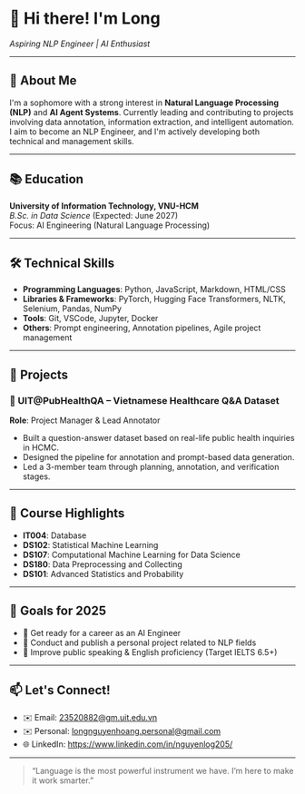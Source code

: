 # 👋 Hi there! I'm Long
*Aspiring NLP Engineer | AI Enthusiast*

---

## 🧠 About Me
I'm a sophomore with a strong interest in **Natural Language Processing (NLP)** and **AI Agent Systems**. Currently leading and contributing to projects involving data annotation, information extraction, and intelligent automation. I aim to become an NLP Engineer, and I'm actively developing both technical and management skills.

---

## 📚 Education
**University of Information Technology, VNU-HCM**  
*B.Sc. in Data Science* (Expected: June 2027)  
Focus: AI Engineering (Natural Language Processing)

---

## 🛠️ Technical Skills
- **Programming Languages**: Python, JavaScript, Markdown, HTML/CSS  
- **Libraries & Frameworks**: PyTorch, Hugging Face Transformers, NLTK, Selenium, Pandas, NumPy  
- **Tools**: Git, VSCode, Jupyter, Docker
- **Others**: Prompt engineering, Annotation pipelines, Agile project management

---

## 🚀 Projects

### 🏥 UIT@PubHealthQA – Vietnamese Healthcare Q&A Dataset  
**Role**: Project Manager & Lead Annotator  
- Built a question-answer dataset based on real-life public health inquiries in HCMC.  
- Designed the pipeline for annotation and prompt-based data generation.  
- Led a 3-member team through planning, annotation, and verification stages.

---

## 📌 Course Highlights
- **IT004**: Database
- **DS102**: Statistical Machine Learning
- **DS107**: Computational Machine Learning for Data Science
- **DS180**: Data Preprocessing and Collecting
- **DS101**: Advanced Statistics and Probability

---

## 🎯 Goals for 2025
- 🚧 Get ready for a career as an AI Engineer 
- 🤖 Conduct and publish a personal project related to NLP fields 
- 🎤 Improve public speaking & English proficiency (Target IELTS 6.5+)

---

## 📫 Let's Connect!
- ✉️ Email: 23520882@gm.uit.edu.vn
- ✉️ Personal: longnguyenhoang.personal@gmail.com
- 🌐 LinkedIn: https://www.linkedin.com/in/nguyenlog205/ 

---

> “Language is the most powerful instrument we have. I’m here to make it work smarter.”

<!---
nguyenlong205/nguyenlong205 is a ✨ special ✨ repository because its `README.md` (this file) appears on your GitHub profile.
You can click the Preview link to take a look at your changes.
--->
